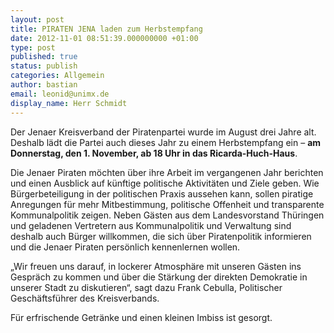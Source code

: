 ```yaml
---
layout: post
title: PIRATEN JENA laden zum Herbstempfang
date: 2012-11-01 08:51:39.000000000 +01:00
type: post
published: true
status: publish
categories: Allgemein
author: bastian
email: leonid@unimx.de
display_name: Herr Schmidt
---
```

Der Jenaer Kreisverband der Piratenpartei wurde im August drei Jahre alt. Deshalb lädt die Partei auch dieses Jahr zu einem Herbstempfang ein – **am Donnerstag, den 1. November, ab 18 Uhr in das Ricarda-Huch-Haus**.

Die Jenaer Piraten möchten über ihre Arbeit im vergangenen Jahr berichten und einen Ausblick auf künftige politische Aktivitäten und Ziele geben. Wie Bürgerbeteiligung in der politischen Praxis aussehen kann, sollen piratige Anregungen für mehr Mitbestimmung, politische Offenheit und transparente Kommunalpolitik zeigen. Neben Gästen aus dem Landesvorstand Thüringen und geladenen Vertretern aus Kommunalpolitik und Verwaltung sind deshalb auch Bürger willkommen, die sich über Piratenpolitik informieren und die Jenaer Piraten persönlich kennenlernen wollen.

&bdquo;Wir freuen uns darauf, in lockerer Atmosphäre mit unseren Gästen ins Gespräch zu kommen und über die Stärkung der direkten Demokratie in unserer Stadt zu diskutieren&ldquo;, sagt dazu Frank Cebulla, Politischer Geschäftsführer des Kreisverbands.

Für erfrischende Getränke und einen kleinen Imbiss ist gesorgt.
